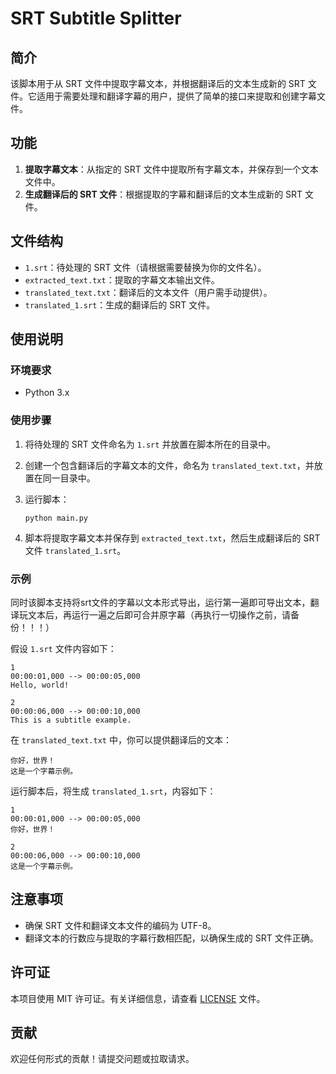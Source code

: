 # SRT Subtitle Splitter

## 简介

该脚本用于从 SRT 文件中提取字幕文本，并根据翻译后的文本生成新的 SRT 文件。它适用于需要处理和翻译字幕的用户，提供了简单的接口来提取和创建字幕文件。

## 功能

1. **提取字幕文本**：从指定的 SRT 文件中提取所有字幕文本，并保存到一个文本文件中。
2. **生成翻译后的 SRT 文件**：根据提取的字幕和翻译后的文本生成新的 SRT 文件。

## 文件结构

- `1.srt`：待处理的 SRT 文件（请根据需要替换为你的文件名）。
- `extracted_text.txt`：提取的字幕文本输出文件。
- `translated_text.txt`：翻译后的文本文件（用户需手动提供）。
- `translated_1.srt`：生成的翻译后的 SRT 文件。

## 使用说明

### 环境要求

- Python 3.x

### 使用步骤

1. 将待处理的 SRT 文件命名为 `1.srt` 并放置在脚本所在的目录中。
2. 创建一个包含翻译后的字幕文本的文件，命名为 `translated_text.txt`，并放置在同一目录中。
3. 运行脚本：

   ```
   python main.py
   ```

4. 脚本将提取字幕文本并保存到 `extracted_text.txt`，然后生成翻译后的 SRT 文件 `translated_1.srt`。

### 示例
同时该脚本支持将srt文件的字幕以文本形式导出，运行第一遍即可导出文本，翻译玩文本后，再运行一遍之后即可合并原字幕（再执行一切操作之前，请备份！！！）

假设 `1.srt` 文件内容如下：

```
1
00:00:01,000 --> 00:00:05,000
Hello, world!

2
00:00:06,000 --> 00:00:10,000
This is a subtitle example.
```

在 `translated_text.txt` 中，你可以提供翻译后的文本：

```
你好，世界！
这是一个字幕示例。
```

运行脚本后，将生成 `translated_1.srt`，内容如下：

```
1
00:00:01,000 --> 00:00:05,000
你好，世界！

2
00:00:06,000 --> 00:00:10,000
这是一个字幕示例。
```

## 注意事项

- 确保 SRT 文件和翻译文本文件的编码为 UTF-8。
- 翻译文本的行数应与提取的字幕行数相匹配，以确保生成的 SRT 文件正确。

## 许可证

本项目使用 MIT 许可证。有关详细信息，请查看 [LICENSE](LICENSE) 文件。

## 贡献

欢迎任何形式的贡献！请提交问题或拉取请求。
